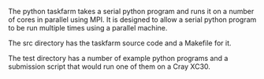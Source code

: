 The python taskfarm takes a serial python program and runs it on a number of cores in parallel using MPI.
It is designed to allow a serial python program to be run multiple times using a parallel machine.

The src directory has the taskfarm source code and a Makefile for it.

The test directory has a number of example python programs and a submission script that would run one of them on a Cray XC30.
